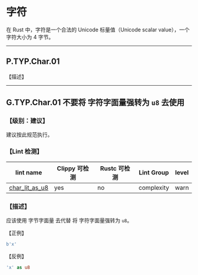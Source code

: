 # 字符

在 Rust 中，字符是一个合法的 Unicode 标量值（Unicode scalar value），一个字符大小为 4 字节。

---

## P.TYP.Char.01 

【描述】



---

## G.TYP.Char.01  不要将 字符字面量强转为 `u8` 去使用

### 【级别：建议】

建议按此规范执行。

### 【Lint 检测】

| lint name                                                    | Clippy 可检测 | Rustc 可检测 | Lint Group | level |
| ------------------------------------------------------------ | ------------- | ------------ | ---------- | ----- |
| [char_lit_as_u8](https://rust-lang.github.io/rust-clippy/master/#char_lit_as_u8) | yes           | no           | complexity | warn  |

### 【描述】

应该使用 字节字面量 去代替 将 字符字面量强转为 `u8`。

【正例】

```rust
b'x'
```

【反例】

```rust
'x' as u8
```

